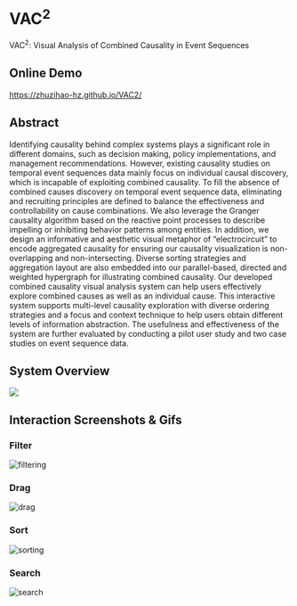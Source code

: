 # VAC<sup>2</sup>
VAC<sup>2</sup>: Visual Analysis of Combined Causality in Event Sequences

## Online Demo

https://zhuzihao-hz.github.io/VAC2/

## Abstract

Identifying causality behind complex systems plays a significant role in different domains, such as decision making, policy implementations, and management recommendations. However, existing causality studies on temporal event sequences data mainly focus on individual causal discovery, which is incapable of exploiting combined causality. To fill the absence of combined causes discovery on temporal event sequence data, eliminating and recruiting principles are defined to balance the effectiveness and controllability on cause combinations. We also leverage the Granger causality algorithm based on the reactive point processes to describe impelling or inhibiting behavior patterns among entities. In addition, we design an informative and aesthetic visual metaphor of “electrocircuit” to encode aggregated causality for ensuring our causality visualization is non-overlapping and non-intersecting. Diverse sorting strategies and aggregation layout are also embedded into our parallel-based, directed and weighted hypergraph for illustrating combined causality. Our developed combined causality visual analysis system can help users effectively explore combined causes as well as an individual cause. This interactive system supports multi-level causality exploration with diverse ordering strategies and a focus and context technique to help users obtain different levels of information abstraction. The usefulness and effectiveness of the system are further evaluated by conducting a pilot user study and two case studies on event sequence data.

## System Overview

![](figure/overview.jpg)

## Interaction Screenshots & Gifs

### Filter

![filtering](figure/filtering.gif)

### Drag

![drag](figure/drag.gif)

### Sort

![sorting](figure/sorting.gif)

### Search

![search](figure/search.gif)
